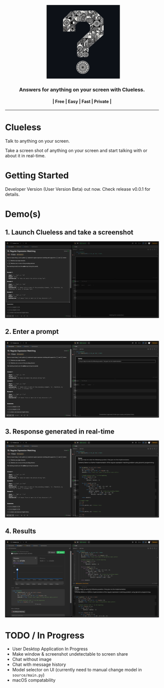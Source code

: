<div align="center">
  <a href="https://github.com/KashyapTan/clueless">
    <img alt="clueless" width="240" src="./assets/clueless-logo-github-color.png">
  </a>
</div>
<h3 align="center">Answers for anything on your screen with Clueless.</h3>
<h4 align="center">| Free | Easy | Fast | Private |<h4>

---

# Clueless
Talk to anything on your screen. 

Take a screen shot of anything on your screen and start talking with or about it in real-time. 
# Getting Started 
Developer Version (User Version Beta) out now. Check release v0.0.1 for details.
# Demo(s)
## 1. Launch Clueless and take a screenshot
<div align="center">
  <img alt="clueless"  src="./assets/demo-1.png">
</div>

## 2. Enter a prompt
<div align="center">
  <img alt="clueless"  src="./assets/demo-2.png">
</div>

## 3. Response generated in real-time
<div align="center">
  <img alt="clueless"  src="./assets/demo-3.png">
</div>

## 4. Results
<div align="center">
  <img alt="clueless"  src="./assets/demo-4.png">
</div>


# TODO / In Progress
- User Desktop Application In Progress
- Make window  & screenshot undetectable to screen share
- Chat without image
- Chat with message history
- Model selector on UI (currently need to manual change model in `source/main.py`)
- macOS compatability
